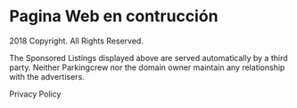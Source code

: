 # Pagina Web en contrucción



2018 Copyright. All Rights Reserved. 

The Sponsored Listings displayed above are served automatically by a third party. Neither Parkingcrew nor the domain owner maintain any relationship with the advertisers. 

Privacy Policy
